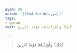 ```yaml
---
ayah: 28
surah: '[[044-Surah|سورة]]'
tags:
- quran
text: كَذَٰلِكَ ۖ وَأَوْرَثْنَاهَا قَوْمًا آخَرِينَ

---
```

> كَذَٰلِكَ ۖ وَأَوْرَثْنَاهَا قَوْمًا آخَرِينَ
